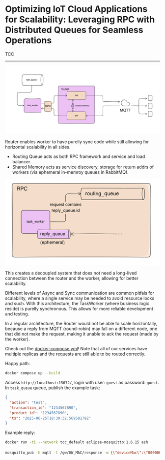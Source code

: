 # Optimizing IoT Cloud Applications for Scalability: Leveraging RPC with Distributed Queues for Seamless Operations

TCC

---

![architecture](/static/arch.png)

Router enables worker to have purelly sync code while still allowing for horizontal scalability in all sides.

- Routing Queue acts as both RPC framework and service and load balancer.
- Shared Memory acts as service discovery, storage for return addrs of workers (via ephemeral in-memroy queues in RabbitMQ).

![rpc](/static/rpc.png)

This creates a decoupled system that does not need a long-lived connection between the router and the worker, allowing for better scalability.

Different levels of Async and Sync communication are common pitfals for scalability, where a single service may be needed to avoid resource locks and such. With this architecture, the TaskWorker (where business logic reside) is purelly synchronous. This allows for more reliable development and testing.

In a regular architecture, the Router would not be able to scale horizontally, because a reply from MQTT (round-robin) may fall on a different node, one that did not make the request, making it unable to ack the request (made by the worker).

Check out the [docker-compose.yml](/docker-compose.yml)! Note that all of our services have multiple replicas and the requests are still able to be routed correctly.

Happy path:

```sh
docker compose up --build
```

Access `http://localhost:15672/`, login with user: `guest` as password: `guest`. In `task_queue` queue, publish the example task:

```json
{
  "action": "test",
  "transaction_id": "1234567890",
  "product_id": "1234567890",
  "ts": "2025-06-25T18:30:32.56958179Z"
}
```

Example reply:

```sh
docker run -ti --network tcc_default eclipse-mosquitto:1.6.15 ash

mosquitto_pub -h mqtt -t /gw/GW_MAC/response -m {\"deviceMac\":\"000000000001\",\"ack\":true} && mosquitto_pub -h mqtt -t /gw/GW_MAC/response -m {\"deviceMac\":\"000000000002\",\"ack\":true}
```
